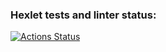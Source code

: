 ### Hexlet tests and linter status:
[![Actions Status](https://github.com/YaroslavGrigoryev/php-project-lvl1/workflows/hexlet-check/badge.svg)](https://github.com/YaroslavGrigoryev/php-project-lvl1/actions)